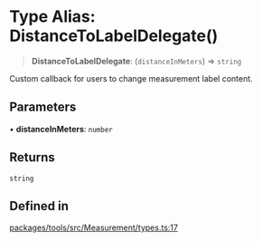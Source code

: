 # Type Alias: DistanceToLabelDelegate()

> **DistanceToLabelDelegate**: (`distanceInMeters`) => `string`

Custom callback for users to change measurement label content.

## Parameters

• **distanceInMeters**: `number`

## Returns

`string`

## Defined in

[packages/tools/src/Measurement/types.ts:17](https://github.com/cognitedata/reveal/blob/3aaed3491dba3f4ba9ecd87f495d35383cc73a1d/viewer/packages/tools/src/Measurement/types.ts#L17)
